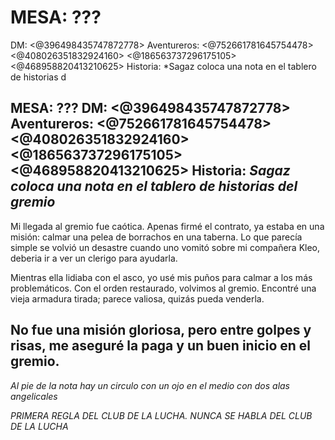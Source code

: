 # MESA: ???
DM: <@396498435747872778> 
Aventureros: <@752661781645754478> <@408026351832924160> <@186563737296175105> <@468958820413210625> 
Historia:
*Sagaz coloca una nota en el tablero de historias d

MESA: ???
DM: <@396498435747872778> 
Aventureros: <@752661781645754478> <@408026351832924160> <@186563737296175105> <@468958820413210625> 
Historia:
*Sagaz coloca una nota en el tablero de historias del gremio*
---
Mi llegada al gremio fue caótica. Apenas firmé el contrato, ya estaba en una misión: calmar una pelea de borrachos en una taberna. Lo que parecía simple se volvió un desastre cuando uno vomitó sobre mi compañera Kleo, deberia ir a ver un clerigo para ayudarla.

Mientras ella lidiaba con el asco, yo usé mis puños para calmar a los más problemáticos. Con el orden restaurado, volvimos al gremio. Encontré una vieja armadura tirada; parece valiosa, quizás pueda venderla.

No fue una misión gloriosa, pero entre golpes y risas, me aseguré la paga y un buen inicio en el gremio.
---
*Al pie de la nota hay un circulo con un ojo en el medio con dos alas angelicales*

*PRIMERA REGLA DEL CLUB  DE LA LUCHA. NUNCA SE HABLA DEL CLUB DE LA LUCHA*

